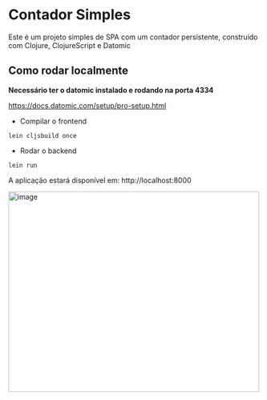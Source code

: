 # Contador Simples

Este é um projeto simples de SPA com um contador persistente, construído com Clojure, ClojureScript e Datomic 

## Como rodar localmente

****Necessário ter o datomic instalado e rodando na porta 4334****

https://docs.datomic.com/setup/pro-setup.html

- Compilar o frontend

`lein cljsbuild once`

- Rodar o backend

`lein run`

A aplicação estará disponível em: http://localhost:8000


<img width="500" height="400" alt="image" src="https://github.com/user-attachments/assets/93d91d33-33be-4fc0-92c1-ae32ed48b3f7" />
